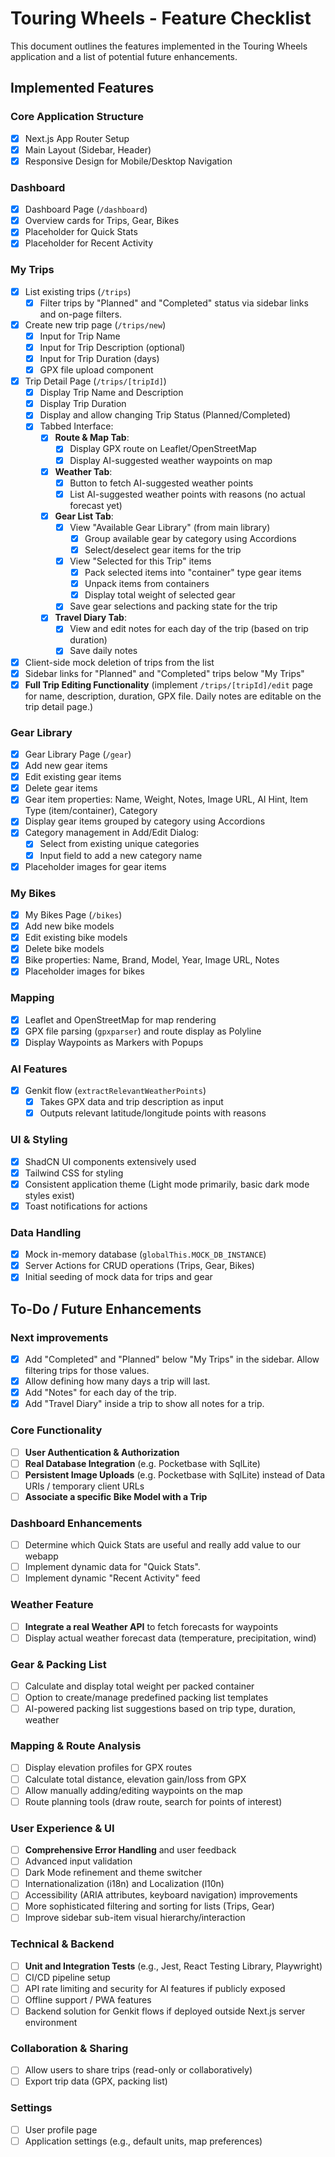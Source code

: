 # Touring Wheels - Feature Checklist

This document outlines the features implemented in the Touring Wheels application and a list of potential future enhancements.

## Implemented Features

### Core Application Structure

- [x] Next.js App Router Setup
- [x] Main Layout (Sidebar, Header)
- [x] Responsive Design for Mobile/Desktop Navigation

### Dashboard

- [x] Dashboard Page (`/dashboard`)
- [x] Overview cards for Trips, Gear, Bikes
- [x] Placeholder for Quick Stats
- [x] Placeholder for Recent Activity

### My Trips

- [x] List existing trips (`/trips`)
  - [x] Filter trips by "Planned" and "Completed" status via sidebar links and on-page filters.
- [x] Create new trip page (`/trips/new`)
  - [x] Input for Trip Name
  - [x] Input for Trip Description (optional)
  - [x] Input for Trip Duration (days)
  - [x] GPX file upload component
- [x] Trip Detail Page (`/trips/[tripId]`)
  - [x] Display Trip Name and Description
  - [x] Display Trip Duration
  - [x] Display and allow changing Trip Status (Planned/Completed)
  - [x] Tabbed Interface:
    - [x] **Route & Map Tab**:
      - [x] Display GPX route on Leaflet/OpenStreetMap
      - [x] Display AI-suggested weather waypoints on map
    - [x] **Weather Tab**:
      - [x] Button to fetch AI-suggested weather points
      - [x] List AI-suggested weather points with reasons (no actual forecast yet)
    - [x] **Gear List Tab**:
      - [x] View "Available Gear Library" (from main library)
        - [x] Group available gear by category using Accordions
        - [x] Select/deselect gear items for the trip
      - [x] View "Selected for this Trip" items
        - [x] Pack selected items into "container" type gear items
        - [x] Unpack items from containers
        - [x] Display total weight of selected gear
      - [x] Save gear selections and packing state for the trip
    - [x] **Travel Diary Tab**:
      - [x] View and edit notes for each day of the trip (based on trip duration)
      - [x] Save daily notes
- [x] Client-side mock deletion of trips from the list
- [x] Sidebar links for "Planned" and "Completed" trips below "My Trips"
- [x] **Full Trip Editing Functionality** (implement `/trips/[tripId]/edit` page for name, description, duration, GPX file. Daily notes are editable on the trip detail page.)

### Gear Library

- [x] Gear Library Page (`/gear`)
- [x] Add new gear items
- [x] Edit existing gear items
- [x] Delete gear items
- [x] Gear item properties: Name, Weight, Notes, Image URL, AI Hint, Item Type (item/container), Category
- [x] Display gear items grouped by category using Accordions
- [x] Category management in Add/Edit Dialog:
  - [x] Select from existing unique categories
  - [x] Input field to add a new category name
- [x] Placeholder images for gear items

### My Bikes

- [x] My Bikes Page (`/bikes`)
- [x] Add new bike models
- [x] Edit existing bike models
- [x] Delete bike models
- [x] Bike properties: Name, Brand, Model, Year, Image URL, Notes
- [x] Placeholder images for bikes

### Mapping

- [x] Leaflet and OpenStreetMap for map rendering
- [x] GPX file parsing (`gpxparser`) and route display as Polyline
- [x] Display Waypoints as Markers with Popups

### AI Features

- [x] Genkit flow (`extractRelevantWeatherPoints`)
  - [x] Takes GPX data and trip description as input
  - [x] Outputs relevant latitude/longitude points with reasons

### UI & Styling

- [x] ShadCN UI components extensively used
- [x] Tailwind CSS for styling
- [x] Consistent application theme (Light mode primarily, basic dark mode styles exist)
- [x] Toast notifications for actions

### Data Handling

- [x] Mock in-memory database (`globalThis.MOCK_DB_INSTANCE`)
- [x] Server Actions for CRUD operations (Trips, Gear, Bikes)
- [x] Initial seeding of mock data for trips and gear

## To-Do / Future Enhancements

### Next improvements

- [x] Add "Completed" and "Planned" below "My Trips" in the sidebar. Allow filtering trips for those values.
- [x] Allow defining how many days a trip will last.
- [x] Add "Notes" for each day of the trip.
- [x] Add "Travel Diary" inside a trip to show all notes for a trip.

### Core Functionality

- [ ] **User Authentication & Authorization**
- [ ] **Real Database Integration** (e.g. Pocketbase with SqlLite)
- [ ] **Persistent Image Uploads** (e.g. Pocketbase with SqlLite) instead of Data URIs / temporary client URLs
- [ ] **Associate a specific Bike Model with a Trip**

### Dashboard Enhancements

- [ ] Determine which Quick Stats are useful and really add value to our webapp
- [ ] Implement dynamic data for "Quick Stats".
- [ ] Implement dynamic "Recent Activity" feed

### Weather Feature

- [ ] **Integrate a real Weather API** to fetch forecasts for waypoints
- [ ] Display actual weather forecast data (temperature, precipitation, wind)

### Gear & Packing List

- [ ] Calculate and display total weight per packed container
- [ ] Option to create/manage predefined packing list templates
- [ ] AI-powered packing list suggestions based on trip type, duration, weather

### Mapping & Route Analysis

- [ ] Display elevation profiles for GPX routes
- [ ] Calculate total distance, elevation gain/loss from GPX
- [ ] Allow manually adding/editing waypoints on the map
- [ ] Route planning tools (draw route, search for points of interest)

### User Experience & UI

- [ ] **Comprehensive Error Handling** and user feedback
- [ ] Advanced input validation
- [ ] Dark Mode refinement and theme switcher
- [ ] Internationalization (i18n) and Localization (l10n)
- [ ] Accessibility (ARIA attributes, keyboard navigation) improvements
- [ ] More sophisticated filtering and sorting for lists (Trips, Gear)
- [ ] Improve sidebar sub-item visual hierarchy/interaction

### Technical & Backend

- [ ] **Unit and Integration Tests** (e.g., Jest, React Testing Library, Playwright)
- [ ] CI/CD pipeline setup
- [ ] API rate limiting and security for AI features if publicly exposed
- [ ] Offline support / PWA features
- [ ] Backend solution for Genkit flows if deployed outside Next.js server environment

### Collaboration & Sharing

- [ ] Allow users to share trips (read-only or collaboratively)
- [ ] Export trip data (GPX, packing list)

### Settings

- [ ] User profile page
- [ ] Application settings (e.g., default units, map preferences)

